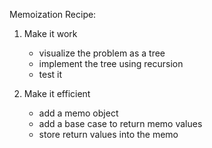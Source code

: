 Memoization Recipe:

1. Make it work
     - visualize the problem as a tree
     - implement the tree using recursion
     - test it

2. Make it efficient
     - add a memo object
     - add a base case to return memo values
     - store return values into the memo